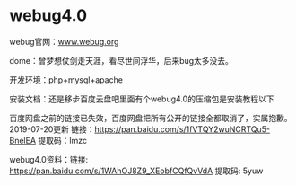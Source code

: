 # webug4.0

webug官网：www.webug.org

dome：曾梦想仗剑走天涯，看尽世间浮华，后来bug太多没去。

开发环境：php+mysql+apache

安装文档：还是移步百度云盘吧里面有个webug4.0的压缩包是安装教程以下


百度网盘之前的链接已失效，百度网盘把所有公开的链接全都取消了，实属抱歉。
2019-07-20更新
链接：https://pan.baidu.com/s/1fVTQY2wuNCRTQu5-BnelEA 
提取码：lmzc 



webug4.0资料：链接: https://pan.baidu.com/s/1WAhOJ8Z9_XEobfCQfQvVdA 提取码: 5yuw 


